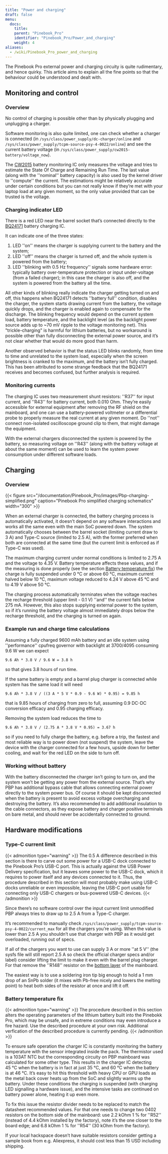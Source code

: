 ```yaml
---
title: "Power and charging"
draft: false
menu:
  docs:
    title:
    parent: "Pinebook_Pro"
    identifier: "Pinebook_Pro/Power_and_charging"
    weight: 4
aliases:
  - /wiki/Pinebook_Pro_power_and_charging
---
```


The Pinebook Pro external power and charging circuity is quite rudimentary, and hence quirky. This article aims to explain all the fine points so that the behaviour could be understood and dealt with.

## Monitoring and control
### Overview

No control of charging is possible other than by physically plugging and unplugging a charger.

Software monitoring is also quite limited, one can check whether a charger is connected (in `/sys/class/power_supply/dc-charger/online` and `/sys/class/power_supply/tcpm-source-psy-4-0022/online`) and see the current battery voltage (in `/sys/class/power_supply/cw2015-battery/voltage_now`).

The [CW2015](https://cdn.datasheetspdf.com/pdf-down/C/W/2/CW2015-Cellwise.pdf) battery monitoring IC only measures the voltage and tries to estimate the State Of Charge and Remaining Run Time. The last value (along with the ''nominal'' battery capacity) is also used by the kernel driver to ''compute'' the current. The estimations might be relatively accurate under certain conditions but you can not really know if they’re met with your laptop load at any given moment, so the only value provided that can be trusted is the voltage.

### Charging indicator LED

There is a red LED near the barrel socket that’s connected directly to the [BQ24171](https://www.ti.com/lit/ds/symlink/bq24171.pdf?ts=1607068456825&ref_url=https%253A%252F%252Fwww.ti.com%252Fproduct%252FBQ24171) battery charging IC.

It can indicate one of the three states:

1. LED ''on'' means the charger is supplying current to the battery and the system;
2. LED ''off'' means the charger is turned off, and the whole system is powered from the battery;
3. LED ''blinking with 0.5&nbsp;Hz frequency'' signals some hardware error: typically battery over-temperature protection or input under-voltage (from a failed charger); in this case the charger is also off, and the system is powered from the battery all the time.

All other kinds of blinking really indicate the charger getting turned on and off, this happens when BQ24171 detects ''battery full'' condition, disables the charger, the system starts drawing current from the battery, the voltage quickly drops, and the charger is enabled again to compensate for the discharge. The blinking frequency would depend on the current system load, battery temperature, and the backlight level (as the backlight power source adds up to ~70&nbsp;mV ripple to the voltage monitoring net). This "trickle-charging" is harmful for lithium batteries, but no workaround is possible other than fully disconnecting the external power source, and it’s not clear whether that would do more good than harm.

Another observed behavior is that the status LED blinks randomly, from time to time and unrelated to the system load, especially when the screen brightness is cranked to the maximum, and the battery isn’t fully charged.  This has been attributed to some strange feedback that the BQ24171 receives and becomes confused, but further analysis is required.

### Monitoring currents

The charging IC uses two measurement shunt resistors: ''R37'' for input current, and ''R43'' for battery current, both 0.010&nbsp;Ohm. They’re easily accessible for external equipment after removing the RF shield on the mainboard, and one can use a battery-powered voltmeter or a differential probe to properly measure the real current at any given moment. Do ''not'' connect non-isolated oscilloscope ground clip to them, that might damage the equipment.

With the external chargers disconnected the system is powered by the battery, so measuring voltage on ''R43'' (along with the battery voltage at about the same moment) can be used to learn the system power consumption under different software loads.

## Charging

### Overview

{{< figure src="/documentation/Pinebook_Pro/images/Pbp-charging-simplified.png" caption="Pinebook Pro simplified charging schematics" width="300" >}}

When an external charger is connected, the battery charging process is automatically activated, it doesn’t depend on any software interactions and works all the same even with the main SoC powered down. The system automatically chooses between the barrel socket (limiting current draw to 3&nbsp;A) and Type-C source (limited to 2.5&nbsp;A), with the former preferred when both are connected at the same time (but the current limit is enforced as if Type-C was used).

The maximum charging current under normal conditions is limited to 2.75&nbsp;A and the voltage to 4.35&nbsp;V. Battery temperature affects these values, and if the measuring is done properly (see the section [Battery temperature fix](#battery_temperature_fix)) the charge is fully suspended under 0&nbsp;°C or above 60&nbsp;°C, maximum current halved below 10&nbsp;°C, maximum voltage reduced to 4.24&nbsp;V above 45&nbsp;°C and to 4.19&nbsp;V above 50&nbsp;°C.

The charging process automatically terminates when the voltage reaches the recharge threshold (upper limit - 0.1&nbsp;V) ''and'' the current falls below 275&nbsp;mA. However, this also stops supplying external power to the system, so if it’s running the battery voltage almost immediately drops below the recharge threshold, and the charging is turned on again.

### Example run and charge time calculations

Assuming a fully charged 9600&nbsp;mAh battery and an idle system using ''performance'' cpufreq governor with backlight at 3700/4095  consuming 9.6&nbsp;W we can expect

```
9.6 Ah * 3.8 V / 9.6 W = 3.8 h
```

so that gives 3.8 hours of run time.

If the same battery is empty and a barrel plug charger is connected while system has the same load it will need

```
9.6 Ah * 3.8 V / ((3 A * 5 V * 0.9 - 9.6 W) * 0.95) = 9.85 h
```

that is 9.85 hours of charging from zero to full, assuming 0.9 DC-DC conversion efficacy and 0.95 charging efficacy.

Removing the system load reduces the time to

```
9.6 Ah * 3.8 V / (2.75 A * 3.8 V * 0.95) = 3.67 h
```

so if you need to fully charge the battery, e.g. before a trip, the fastest and most reliable way is to power down (not suspend) the system, leave the device with the charger connected for a few hours, upside down for better cooling, and wait for the red LED on the side to turn off.

### Working without battery

With the battery disconnected the charger isn’t going to turn on, and the system won’t be getting any power from the external source. That’s why PBP has additional bypass cable that allows connecting external power directly to the system power bus. Of course it should be kept disconnected when the battery is present to avoid excess voltage overcharging and destroying the battery. It’s also recommended to add additional insulation to the cable connectors, as they expose battery and charger positive terminals on bare metal, and should never be accidentally connected to ground. 

## Hardware modifications

### Type-C current limit

{{< admonition type="warning" >}}
 The 0.5&nbsp;A difference described in this section is there to carve out some power for a USB-C dock connected to the Pinebook Pro’s USB-C port.  This is actually against the USB Power Delivery specification, but it leaves some power to the USB-C dock, which it requires to power itself and any devices connected to it.  Thus, the procedure described in this section will most probably make using USB-C docks unreliable or even impossible, leaving the USB-C port usable for connecting only USB-C chargers or bus-powered USB-C devices.
{{< /admonition >}}

Since there’s no software control over the input current limit unmodified PBP always tries to draw up to 2.5&nbsp;A from a Type-C charger.

It’s recommended to manually check `/sys/class/power_supply/tcpm-source-psy-4-0022/current_max` for all the chargers you’re using. When the value is lower than 2.5&nbsp;A you shouldn’t use that charger with PBP as it would get overloaded, running out of specs.

If all of the chargers you want to use can supply 3&nbsp;A or more ''at 5&nbsp;V'' (the sysfs file will still report 2.5&nbsp;A so check the official charger specs and/or label) consider lifting the limit to make it even with the barrel plug charger. For that remove the ''R148'' resistor on the [bottom layer](https://wiki.pine64.org/images/b/b7/Pinebookpro-v2.1-bottom-ref.pdf) of the mainboard.

The easiest way is to use a soldering iron tip big enough to hold a 1&nbsp;mm drop of an SnPb solder (it mixes with Pb-free nicely and lowers the melting point) to heat both sides of the resistor at once and lift it off.

### Battery temperature fix

{{< admonition type="warning" >}}
 The procedure described in this section alters the operating parameters of the lithium battery built into the Pinebokk Pro, which may be unsafe, and in extreme conditions may even introduce a fire hazard.  Use the described procedure at your own risk.  Additional verfication of the described procedure is currently pending.
{{< /admonition >}}

To ensure safe operation the charger IC is constantly monitoring the battery temperature with the sensor integrated inside the pack. The thermistor used is a 103AT NTC but the corresponding circuity on PBP mainboard was calculated for some other type. This results in the charger IC detecting 45&nbsp;°C when the battery is in fact at just 35&nbsp;°C, and 60&nbsp;°C when the battery is at 46&nbsp;°C. It’s easy to hit this threshold with heavy CPU or GPU loads as the metal back cover heats up from the SoC and slightly warms up the battery. Under these conditions the charging is suspended (with charging LED signalling a hardware issue), and the intensive tasks are continued on battery power alone, heating it up even more.

To fix this issue the resistor divider needs to be replaced to match the datasheet recommended values. For that one needs to change two 0402 resistors on the bottom side of the mainboard: use 2.2&nbsp;kOhm 1&nbsp;% for ''R52'' (instead of 4.4&nbsp;kOhm installed by the factory), note it’s the one closer to the board edge; and 6.8&nbsp;kOhm 1&nbsp;% for ''R54'' (30&nbsp;kOhm from the factory).

If your local hackspace doesn’t have suitable resistors consider getting a sample book from e.g. Aliexpress, it should cost less than 15&nbsp;USD including shipping.
